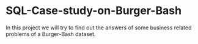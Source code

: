 # SQL-Case-study-on-Burger-Bash
In this project we will try to find out the answers of some  business related problems of a Burger-Bash  dataset.
